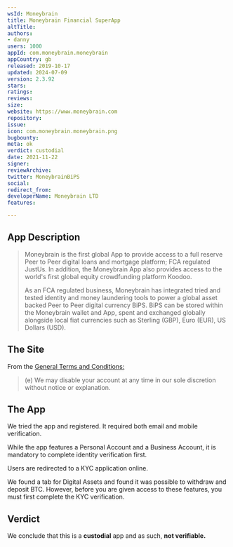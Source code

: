 ```yaml
---
wsId: Moneybrain
title: Moneybrain Financial SuperApp
altTitle: 
authors:
- danny
users: 1000
appId: com.moneybrain.moneybrain
appCountry: gb
released: 2019-10-17
updated: 2024-07-09
version: 2.3.92
stars: 
ratings: 
reviews: 
size: 
website: https://www.moneybrain.com
repository: 
issue: 
icon: com.moneybrain.moneybrain.png
bugbounty: 
meta: ok
verdict: custodial
date: 2021-11-22
signer: 
reviewArchive: 
twitter: MoneybrainBiPS
social: 
redirect_from: 
developerName: Moneybrain LTD
features: 

---
```


## App Description

> Moneybrain is the first global App to provide access to a full reserve Peer to Peer digital loans and mortgage platform; FCA regulated JustUs. In addition, the Moneybrain App also provides access to the world's first global equity crowdfunding platform Koodoo.
>
> As an FCA regulated business, Moneybrain has integrated tried and tested identity and money laundering tools to power a global asset backed Peer to Peer digital currency BiPS. BiPS can be stored within the Moneybrain wallet and App, spent and exchanged globally alongside local fiat currencies such as Sterling (GBP), Euro (EUR), US Dollars (USD).


## The Site

From the [General Terms and Conditions:](https://www.moneybrain.com/terms-conditions/)

> (e) We may disable your account at any time in our sole discretion without notice or explanation.

## The App

We tried the app and registered. It required both email and mobile verification.

While the app features a Personal Account and a Business Account, it is mandatory to complete identity verification first.

Users are redirected to a KYC application online.

We found a tab for Digital Assets and found it was possible to withdraw and deposit BTC. However, before you are given access to these features, you must first complete the KYC verification. 

## Verdict

We conclude that this is a **custodial** app and as such, **not verifiable.**